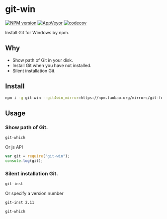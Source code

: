 git-win
===========

[![NPM version](https://img.shields.io/npm/v/git-win.svg?style=flat-square)](https://www.npmjs.com/package/git-win)
[![AppVeyor](https://img.shields.io/appveyor/ci/gucong3000/git-win.svg)](https://ci.appveyor.com/project/gucong3000/git-win)
[![codecov](https://img.shields.io/codecov/c/github/gucong3000/git-win.svg)](https://codecov.io/gh/gucong3000/git-win)

Install Git for Windows by npm.

## Why
- Show path of Git in your disk.
- Install Git when you have not installed.
- Silent installation Git.

## Install

```bash
npm i -g git-win --git4win_mirror=https://npm.taobao.org/mirrors/git-for-windows
```

## Usage

### Show path of Git.

```bash
git-which
```

Or js API

```javascript
var git = require("git-win");
console.log(git);
```

### Silent installation Git.

```bash
git-inst
```
Or specify a version number

```bash
git-inst 2.11
```

```bash
git-which
```
